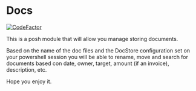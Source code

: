 # Docs

[![CodeFactor](https://www.codefactor.io/repository/github/rulasg/docs/badge)](https://www.codefactor.io/repository/github/rulasg/docs)

This is a posh module that will allow you manage storing documents.

Based on the name of the doc files and the DocStore configuration set on your powershell session you will be able to rename, move and search for documents based con date, owner, target, amount (if an invoice), description, etc.

Hope you enjoy it.
